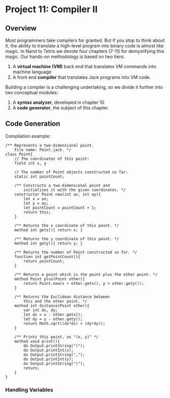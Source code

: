 # Project 11: Compiler II

## Overview

Most programmers take compilers for granted. But if you stop to think about it, the ability to translate a high-level program into binary code is almost like magic. In Nand to Tetris we devote four chapters (7-11) for demystifying this magic. Our hands-on methodology is based on two tiers:

1. A **virtual machine (VM)** back end that translates VM commands into machine language
2. A front end **compiler** that translates Jack programs into VM code.

Building a compiler is a challenging undertaking, so we divide it further into two conceptual modules:

1. A **syntax analyzer**, developed in chapter 10
2. A **code generator**, the subject of this chapter.

## Code Generation

Compilation example:

```
/** Represents a two-dimensional point.
    File name: Point.jack. */
class Point{
    // The coordinates of this point:
    field int x, y

    // The number of Point objects constructed so far:
    static int pointCount;

    /** Constructs a two-dimensional point and
        initializes it with the given coordinates. */
    constructor Point new(int ax, int ay){
        let x = ax;
        let y = ay;
        let pointCount = pointCount + 1;
        return this;
    }

    /** Returns the x coordinate of this point. */
    method int getx(){ return x; }

    /** Returns the y coordinate of this point. */
    method int gety(){ return y; }
    
    /** Returns the number of Point constructed so far. */
    function int getPointCount(){
        return pointCount;
    }

    /** Returns a point which is the point plus the other point. */
    method Point plus(Point other){
        return Point.new(x + other.getx(), y + other.gety());
    }

    /** Returns the Euclidean distance between
        this and the other point. */
    method int distance(Point other){
        var int dx, dy;
        let dx = x - other.getx();
        let dy = y - other.gety();
        return Math.sqrt((dx*dx) + (dy*dy));
    }

    /** Prints this point, as "(x, y)" */
    method void print(){
        do Output.printString("(");
        do Output.printInt(x);
        do Output.printString(",");
        do Output.printInt(y);
        do Output.printString(")");
        return;
    }
}
```

### Handling Variables




### 

